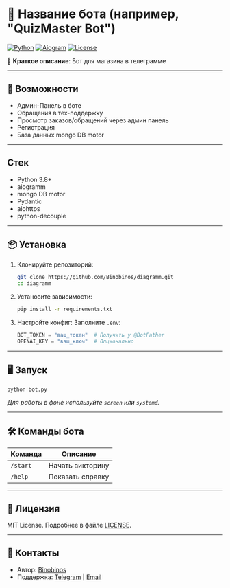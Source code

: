 # 📌 Название бота (например, "QuizMaster Bot")

[![Python](https://img.shields.io/badge/Python-3.9+-blue.svg)](https://www.python.org/)
[![Aiogram](https://img.shields.io/badge/Aiogram-2.x-green.svg)](https://docs.aiogram.dev/)
[![License](https://img.shields.io/badge/License-MIT-yellow.svg)](https://opensource.org/licenses/MIT)

🤖 **Краткое описание**: Бот для магазина в телеграмме

---

## 🚀 Возможности
- Админ-Панель в боте
- Обращения в тех-поддержку
- Просмотр заказов/обращений через админ панель
- Регистрация
- База данных mongo DB motor
---

## Стек
- Python 3.8+
- aiogramm
- mongo DB motor
- Pydantic
- aiohttps
- python-decouple

---

## 📦 Установка
1. Клонируйте репозиторий:
   ```bash
   git clone https://github.com/Binobinos/diagramm.git
   cd diagramm
   ```
2. Установите зависимости:
   ```bash
   pip install -r requirements.txt
   ```
3. Настройте конфиг:
   Заполните `.env`:
   ```python
   BOT_TOKEN = "ваш_токен"  # Получить у @BotFather
   OPENAI_KEY = "ваш_ключ"  # Опционально
   ```

---

## 🖥 Запуск
```bash
python bot.py
```
*Для работы в фоне используйте `screen` или `systemd`.*

---

## 🛠 Команды бота
| Команда | Описание |
|---------|----------|
| `/start` | Начать викторину |
| `/help` | Показать справку |

---


## 📜 Лицензия
MIT License. Подробнее в файле [LICENSE](LICENSE).

---

## 📮 Контакты
- Автор: [Binobinos](https://github.com/Binobino)
- Поддержка: [Telegram](https://t.me/binobinos) | [Email](mailto:binobinos.dev@gmail.com)
```
